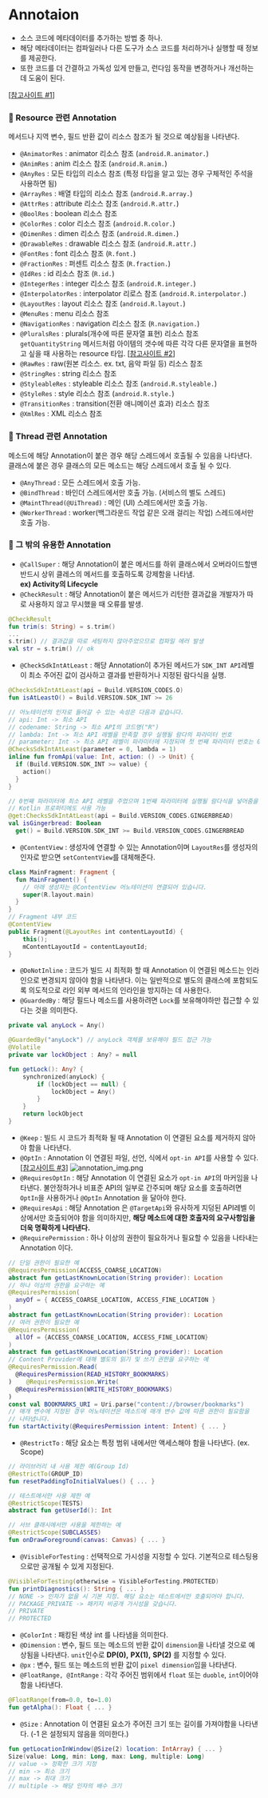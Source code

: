 # Annotaion
- 소스 코드에 메타데이터를 추가하는 방법 중 하나.
- 해당 메타데이터는 컴파일러나 다른 도구가 소스 코드를 처리하거나 실행할 때 정보를 제공한다.
- 또한 코드를 더 간결하고 가독성 있게 만들고, 런다임 동작을 변경하거나 개선하는데 도움이 된다.

[[참고사이트 #1]]
### 📌 Resource 관련 Annotation
메서드나 지역 변수, 필드 반환 값이 리소스 참조가 될 것으로 예상됨을 나타낸다.
- `@AnimatorRes` : animator 리소스 참조 (`android.R.animator.`)
- `@AnimRes` : anim 리소스 참조 (`android.R.anim.`)
- `@AnyRes` : 모든 타입의 리소스 참조 (특정 타입을 알고 있는 경우 구체적인 주석을 사용하면 됨)
- `@ArrayRes` : 배열 타입의 리소스 참조 (`android.R.array.`)
- `@AttrRes` : attribute 리소스 참조 (`android.R.attr.`)
- `@BoolRes` : boolean 리소스 참조
- `@ColorRes` : color 리소스 참조 (`android.R.color.`)
- `@DimenRes` : dimen 리소스 참조 (`android.R.dimen.`)
- `@DrawableRes` : drawable 리소스 참조 (`android.R.attr.`)
- `@FontRes` : font 리소스 참조 (`R.font.`)
- `@FractionRes` : 퍼센트 리소스 참조 (`R.fraction.`)
- `@IdRes` : id 리소스 참조 (`R.id.`)
- `@IntegerRes` : integer 리소스 참조 (`android.R.integer.`)
- `@InterpolatorRes` : interpolator 리로스 참조 (`android.R.interpolator.`)
- `@LayoutRes` : layout 리소스 참조 (`android.R.layout.`)
- `@MenuRes` : menu 리소스 참조
- `@NavigationRes` : navigation 리소스 참조 (`R.navigation.`)
- `@PluralsRes` : plurals(개수에 따른 문자열 표현) 리소스 참조  
`getQuantityString` 메서드처럼 아이템의 갯수에 따른 각각 다른 문자열을 표현하고 싶을 때 사용하는 resource 타입. [[참고사이트 #2]]
- `@RawRes` : raw(원본 리소스. ex. txt, 음악 파일 등) 리소스 참조
- `@StringRes` : string 리소스 참조
- `@StyleableRes` : styleable 리소스 참조 (`android.R.styleable.`)
- `@StyleRes` : style 리소스 참조 (`android.R.style.`)
- `@TransitionRes` : transition(전환 애니메이션 효과) 리소스 참조
- `@XmlRes` : XML 리소스 참조

### 📌 Thread 관련 Annotation
메소드에 해당 Annotation이 붙은 경우 해당 스레드에서 호출될 수 있음을 나타낸다.  
클래스에 붙은 경우 클래스의 모든 메소드는 해당 스레드에서 호출 될 수 있다.
- `@AnyThread` : 모든 스레드에서 호출 가능.
- `@BindThread` : 바인더 스레드에서만 호출 가능. (서비스의 별도 스레드)
- `@MaintThread(@UiThread)` : 메인 (UI) 스레드에서만 호출 가능.
- `@WorkerThread` : worker(백그라운드 작업 같은 오래 걸리는 작업) 스레드에서만 호출 가능.

### 📌 그 밖의 유용한 Annotation
- `@CallSuper` : 해당 Annotation이 붙은 메서드를 하위 클래스에서 오버라이드할땐 반드시 상위 클레스의 메서드를 호출하도록 강제함을 나타냄.  
**ex) Activity의 Lifecycle**
- `@CheckResult` : 해당 Annotation이 붙은 메서드가 리턴한 결과값을 개발자가 따로 사용하지 않고 무시했을 때 오류를 발생.
```kotlin
@CheckResult
fun trim(s: String) = s.trim()
...
s.trim() // 결과값을 따로 세팅하지 않아주었으므로 컴파일 에러 발생
val str = s.trim() // ok
```
- `@CheckSdkIntAtLeast` : 해당 Annotation이 추가된 메서드가 `SDK_INT API`레벨이 최소 주어진 값이 검사하고 결과를 반환하거나 지정된 람다식을 실행.
```kotlin
@ChecksSdkIntAtLeast(api = Build.VERSION_CODES.O)
fun isAtLeastO() = Build.VERSION.SDK_INT >= 26

// 어노테이션의 인자로 들어갈 수 있는 속성은 다음과 같습니다.
// api: Int -> 최소 API
// codename: String -> 최소 API의 코드명("R")
// lambda: Int -> 최소 API 레벨을 만족할 경우 실행될 람다의 파라미터 번호
// parameter: Int -> 최소 API 레벨이 파라미터에 지정되며 첫 번째 파라미터 번호는 0부터 시작입니다.
@ChecksSdkIntAtLeast(parameter = 0, lambda = 1)
inline fun fromApi(value: Int, action: () -> Unit) {
  if (Build.VERSION.SDK_INT >= value) {
    action()
  }
}

// 0번째 파라미터에 최소 API 레벨을 주었으며 1번째 파라미터에 실행될 람다식을 넣어줌을 뜻합니다.
// Kotlin 프로퍼티에도 사용 가능
@get:ChecksSdkIntAtLeast(api = Build.VERSION_CODES.GINGERBREAD)
val isGingerbread: Boolean
  get() = Build.VERSION.SDK_INT >= Build.VERSION_CODES.GINGERBREAD
```
- `@ContentView` : 생성자에 연결할 수 있는 Annotation이며 `LayoutRes`를 생성자의 인자로 받으면 `setContentView`를 대체해준다.
```kotlin
class MainFragment: Fragment {
  fun MainFragment() {
    // 아래 생성자는 @ContentView 어노테이션이 연결되어 있습니다.
    super(R.layout.main)
  }
}
// Fragment 내부 코드
@ContentView
public Fragment(@LayoutRes int contentLayoutId) {
    this();
    mContentLayoutId = contentLayoutId;
}
```
- `@DoNotInline` : 코드가 빌드 시 최적화 할 때 Annotation 이 연결된 메소드는 인라인으로 변경되지 않아야 함을 나타낸다.
이는 일반적으로 별도의 클래스에 포함되도록 의도적으로 라인 외부 메서드의 인라인을 방지하는 데 사용한다.
- `@GuardedBy` : 해당 필드나 메소드를 사용하려면 `Lock`를 보유해야하만 접근할 수 있다는 것을 의미한다.
```kotlin
private val anyLock = Any()

@GuardedBy("anyLock") // anyLock 객체를 보유해야 필드 접근 가능
@Volatile
private var lockObject : Any? = null

fun getLock(): Any? {
    synchronized(anyLock) {
        if (lockObject == null) {
            lockObject = Any()
        }
    }
    return lockObject
}
```
- `@Keep` : 빌드 시 코드가 최적화 될 때 Annotation 이 연결된 요소를 제거하지 않아야 함을 나타낸다.
- `@OptIn` : Annotation 이 연결된 파일, 선언, 식에서 `opt-in API`를 사용할 수 있다. [[참고사이트 #3]]
![annotation_img.png](annotation_img.png)
- `@RequiresOptIn` : 해당 Annotation 이 연결된 요소가 `opt-in API`의 마커임을 나타낸다. 불안정하거나 비표준 API의 일부로 간주되며 해당 요소를 호출하려면 `OptIn`을 사용하거나 `@OptIn` Annotation 을 달아야 한다.
- `@RequiresApi` : 해당 Annotation 은 `@TargetApi`와 유사하게 지덩된 API레벨 이상에서만 호출되어야 함을 의미하지만, **해당 메소드에 대한 호출자의 요구사항임을 더욱 명확하게 나타낸다.**
- `@RequirePermission` : 하나 이상의 권한이 필요하거나 필요할 수 있음을 나타내는 Annotation 이다.
```kotlin
// 단일 권한이 필요한 예
@RequiresPermission(ACCESS_COARSE_LOCATION)
abstract fun getLastKnownLocation(String provider): Location
// 하나 이상의 권한을 요구하는 예
@RequiresPermission(
  anyOf = { ACCESS_COARSE_LOCATION, ACCESS_FINE_LOCATION }
)
abstract fun getLastKnownLocation(String provider): Location
// 여러 권한이 필요한 예
@RequiresPermission(
  allOf = {ACCESS_COARSE_LOCATION, ACCESS_FINE_LOCATION}
)
abstract fun getLastKnownLocation(String provider): Location
// Content Provider에 대해 별도의 읽기 및 쓰기 권한을 요구하는 예
@RequiresPermission.Read(
  @RequiresPermission(READ_HISTORY_BOOKMARKS)
)    @RequiresPermission.Write(
  @RequiresPermission(WRITE_HISTORY_BOOKMARKS)
)
const val BOOKMARKS_URI = Uri.parse("content://browser/bookmarks")
// 매개 변수에 지정된 경우 어노테이션은 메소드에 매개 변수 값에 따른 권한이 필요함을 
// 나타냅니다.
fun startActivity(@RequiresPermission intent: Intent) { ... }
```
- `@RestrictTo` : 해당 요소는 특정 범위 내에서만 액세스해야 함을 나타낸다. (ex. Scope)
```kotlin
// 라이브러리 내 사용 제한 예(Group Id)
@RestrictTo(GROUP_ID)
fun resetPaddingToInitialValues() { ... }

// 테스트에서만 사용 제한 예
@RestrictScope(TESTS)
abstract fun getUserId(): Int

// 서브 클래시에서만 사용을 제한하는 예
@RestrictScope(SUBCLASSES)
fun onDrawForeground(canvas: Canvas) { ... }
```
- `@VisibleForTesting` : 선택적으로 가시성을 지정할 수 있다. 기본적으로 테스팅용으로만 공개될 수 있게 지정된다.
```kotlin
@VisibleForTesting(otherwise = VisibleForTesting.PROTECTED)
fun printDiagnostics(): String { ... }
// NONE -> 인자가 없을 시 기본 지정. 해당 요소는 테스트에서만 호출되어야 합니다.
// PACKAGE_PRIVATE -> 패키지 비공개 가시성을 갖습니다.
// PRIVATE 
// PROTECTED
```
- `@ColorInt` : 패킹된 색상 int 를 나타냄을 의미한다.
- `@Dimension` : 변수, 필드 또는 메소드의 반환 값이 `dimension`을 나타낼 것으로 예상됨을 나타낸다. 
`unit`인수로 **DP(0),** **PX(1),** **SP(2)** 를 지정할 수 있다.
- `@px` : 변수, 필드 또는 메소드의 반환 값이 `pixel dimension`임을 나타낸다.
- `@FloatRange, @IntRange` : 각각 주어진 범위에서 `float` 또는 `duoble`, `int`이어야 함을 나타낸다.
```kotlin
@FloatRange(from=0.0, to=1.0)
fun getAlpha(): Float { ... }
```
- `@Size` : Annotation 이 연결된 요소가 주어진 크기 또는 길이를 가져야함을 나타낸다. (-1 은 설정되지 않음을 의미한다.)
```kotlin
fun getLocationInWindow(@Size(2) location: IntArray) { ... }
Size(value: Long, min: Long, max: Long, multiple: Long)
// value -> 정확한 크기 지정
// min -> 최소 크기
// max -> 최대 크기
// multiple -> 해당 인자의 배수 크기
```

[참고사이트 #1]: https://medium.com/hongbeomi-dev/android-annotation-%EC%A0%95%EB%A6%AC-8d0b5b6845c3
[참고사이트 #2]: https://info-anikdey003.medium.com/android-quantity-strings-plurals-5ed3d7c62c16
[참고사이트 #3]: https://kotlinlang.org/docs/opt-in-requirements.html
